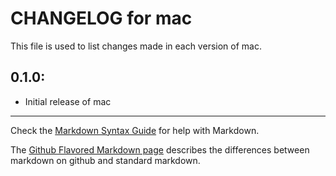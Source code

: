 # CHANGELOG for mac

This file is used to list changes made in each version of mac.

## 0.1.0:

* Initial release of mac

- - -
Check the [Markdown Syntax Guide](http://daringfireball.net/projects/markdown/syntax) for help with Markdown.

The [Github Flavored Markdown page](http://github.github.com/github-flavored-markdown/) describes the differences between markdown on github and standard markdown.
